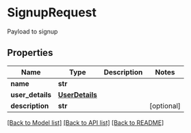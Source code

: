 # SignupRequest

Payload to signup

## Properties
Name | Type | Description | Notes
------------ | ------------- | ------------- | -------------
**name** | **str** |  | 
**user_details** | [**UserDetails**](UserDetails.md) |  | 
**description** | **str** |  | [optional] 

[[Back to Model list]](../README.md#documentation-for-models) [[Back to API list]](../README.md#documentation-for-api-endpoints) [[Back to README]](../README.md)


